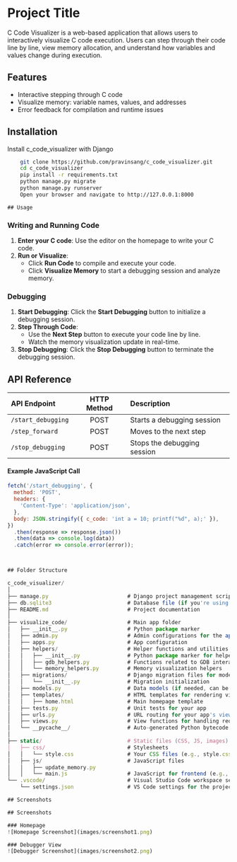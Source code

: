 
# Project Title

C Code Visualizer is a web-based application that allows users to interactively visualize C code execution. Users can step through their code line by line, view memory allocation, and understand how variables and values change during execution.


## Features

- Interactive stepping through C code
- Visualize memory: variable names, values, and addresses
- Error feedback for compilation and runtime issues

## Installation

Install c_code_visualizer with Django

```bash
    git clone https://github.com/pravinsang/c_code_visualizer.git
    cd c_code_visualizer
    pip install -r requirements.txt
    python manage.py migrate
    python manage.py runserver
    Open your browser and navigate to http://127.0.0.1:8000
```
    ## Usage

### Writing and Running Code
1. **Enter your C code**: Use the editor on the homepage to write your C code.
2. **Run or Visualize**:
   - Click **Run Code** to compile and execute your code.
   - Click **Visualize Memory** to start a debugging session and analyze memory.

### Debugging
1. **Start Debugging**: Click the **Start Debugging** button to initialize a debugging session.
2. **Step Through Code**:
   - Use the **Next Step** button to execute your code line by line.
   - Watch the memory visualization update in real-time.
3. **Stop Debugging**: Click the **Stop Debugging** button to terminate the debugging session.

## API Reference
| API Endpoint       | HTTP Method | Description                |
| :----------------- | :---------: | :------------------------- |
| `/start_debugging` | POST        | Starts a debugging session |
| `/step_forward`    | POST        | Moves to the next step     |
| `/stop_debugging`  | POST        | Stops the debugging session|

#### Example JavaScript Call
```javascript
fetch('/start_debugging', {
  method: 'POST',
  headers: {
    'Content-Type': 'application/json',
  },
  body: JSON.stringify({ c_code: 'int a = 10; printf("%d", a);' }),
})
  .then(response => response.json())
  .then(data => console.log(data))
  .catch(error => console.error(error));



## Folder Structure

c_code_visualizer/
│
├── manage.py                         # Django project management script
├── db.sqlite3                        # Database file (if you're using Django's default SQLite)
├── README.md                         # Project documentation
│
├── visualize_code/                   # Main app folder
│   ├── __init__.py                   # Python package marker
│   ├── admin.py                      # Admin configurations for the app (optional)
│   ├── apps.py                       # App configuration
│   ├── helpers/                      # Helper functions and utilities
│   │   ├── __init__.py               # Python package marker for helpers
│   │   ├── gdb_helpers.py            # Functions related to GDB interactions
│   │   └── memory_helpers.py         # Memory visualization helpers
│   ├── migrations/                   # Django migration files for models
│   │   └── __init__.py               # Migration initialization
│   ├── models.py                     # Data models (if needed, can be empty if not used)
│   ├── templates/                    # HTML templates for rendering views
│   │   ├── home.html                 # Main homepage template
│   ├── tests.py                      # Unit tests for your app
│   ├── urls.py                       # URL routing for your app's views
│   ├── views.py                      # View functions for handling requests
│   └── __pycache__/                  # Auto-generated Python bytecode files
│
├── static/                           # Static files (CSS, JS, images)
│   ├── css/                          # Stylesheets
│   │   └── style.css                 # Your CSS files (e.g., style.css)
│   ├── js/                           # JavaScript files
│   │   ├── update_memory.py                       
│   │   └── main.js                   # JavaScript for frontend (e.g., main.js
└── .vscode/                          # Visual Studio Code workspace settings
    └── settings.json                 # VS Code settings for the project

## Screenshots

## Screenshots

### Homepage
![Homepage Screenshot](images/screenshot1.png)

### Debugger View
![Debugger Screenshot](images/screenshot2.png)